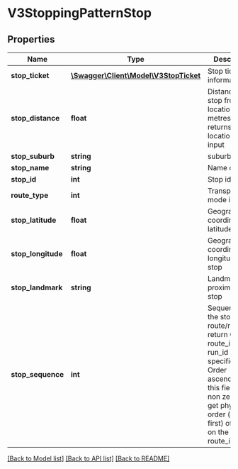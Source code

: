 # V3StoppingPatternStop

## Properties
Name | Type | Description | Notes
------------ | ------------- | ------------- | -------------
**stop_ticket** | [**\Swagger\Client\Model\V3StopTicket**](V3StopTicket.md) | Stop ticket information | [optional] 
**stop_distance** | **float** | Distance of stop from input location (in metres); returns 0 if no location is input | [optional] 
**stop_suburb** | **string** | suburb of stop | [optional] 
**stop_name** | **string** | Name of stop | [optional] 
**stop_id** | **int** | Stop identifier | [optional] 
**route_type** | **int** | Transport mode identifier | [optional] 
**stop_latitude** | **float** | Geographic coordinate of latitude at stop | [optional] 
**stop_longitude** | **float** | Geographic coordinate of longitude at stop | [optional] 
**stop_landmark** | **string** | Landmark in proximity of stop | [optional] 
**stop_sequence** | **int** | Sequence of the stop on the route/run; return 0 when route_id or run_id not specified. Order ascendingly by this field (when non zero) to get physical order (earliest first) of stops on the route_id/run_id. | [optional] 

[[Back to Model list]](../README.md#documentation-for-models) [[Back to API list]](../README.md#documentation-for-api-endpoints) [[Back to README]](../README.md)


